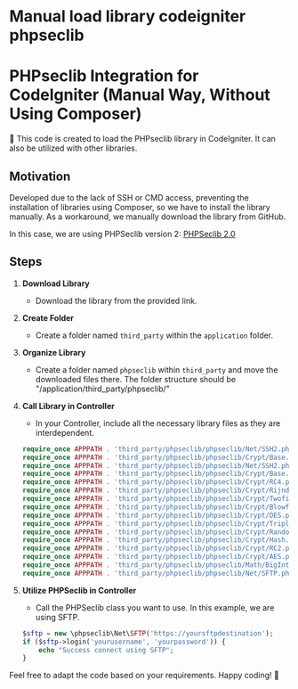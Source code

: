 # Manual load library codeigniter phpseclib

# PHPseclib Integration for CodeIgniter (Manual Way, Without Using Composer)

🚀 This code is created to load the PHPseclib library in CodeIgniter. It can also be utilized with other libraries.

## Motivation
Developed due to the lack of SSH or CMD access, preventing the installation of libraries using Composer, so we have to install the library manually. As a workaround, we manually download the library from GitHub.

In this case, we are using PHPSeclib version 2: [PHPSeclib 2.0](https://github.com/phpseclib/phpseclib/tree/2.0)

## Steps

1. **Download Library**
   - Download the library from the provided link.

2. **Create Folder**
   - Create a folder named `third_party` within the `application` folder.

3. **Organize Library**
   - Create a folder named `phpseclib` within `third_party` and move the downloaded files there. The folder structure should be "/application/third_party/phpseclib/"

4. **Call Library in Controller**
   - In your Controller, include all the necessary library files as they are interdependent.

    ```php
    require_once APPPATH . 'third_party/phpseclib/phpseclib/Net/SSH2.php';
    require_once APPPATH . 'third_party/phpseclib/phpseclib/Crypt/Base.php';
    require_once APPPATH . 'third_party/phpseclib/phpseclib/Net/SSH2.php';
    require_once APPPATH . 'third_party/phpseclib/phpseclib/Crypt/Base.php';
    require_once APPPATH . 'third_party/phpseclib/phpseclib/Crypt/RC4.php';
    require_once APPPATH . 'third_party/phpseclib/phpseclib/Crypt/Rijndael.php';
    require_once APPPATH . 'third_party/phpseclib/phpseclib/Crypt/Twofish.php';
    require_once APPPATH . 'third_party/phpseclib/phpseclib/Crypt/Blowfish.php';
    require_once APPPATH . 'third_party/phpseclib/phpseclib/Crypt/DES.php';
    require_once APPPATH . 'third_party/phpseclib/phpseclib/Crypt/TripleDES.php';
    require_once APPPATH . 'third_party/phpseclib/phpseclib/Crypt/Random.php';
    require_once APPPATH . 'third_party/phpseclib/phpseclib/Crypt/Hash.php';
    require_once APPPATH . 'third_party/phpseclib/phpseclib/Crypt/RC2.php';
    require_once APPPATH . 'third_party/phpseclib/phpseclib/Crypt/AES.php';
    require_once APPPATH . 'third_party/phpseclib/phpseclib/Math/BigInteger.php';
    require_once APPPATH . 'third_party/phpseclib/phpseclib/Net/SFTP.php';
    ```

5. **Utilize PHPSeclib in Controller**
   - Call the PHPSeclib class you want to use. In this example, we are using SFTP.

    ```php
    $sftp = new \phpseclib\Net\SFTP('https://yoursftpdestination');
    if ($sftp->login('yourusername', 'yourpassword')) {
        echo "Success connect using SFTP";
    }
    ```

Feel free to adapt the code based on your requirements. Happy coding! 🎉
